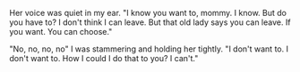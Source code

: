 Her voice was quiet in my ear. "I know you want to, mommy. I know. But do you have to? I don't think I can leave. But that old lady says you can leave. If you want. You can choose."

"No, no, no, no" I was stammering and holding her tightly. "I don't want to. I don't want to. How I could I do that to you? I can't." 